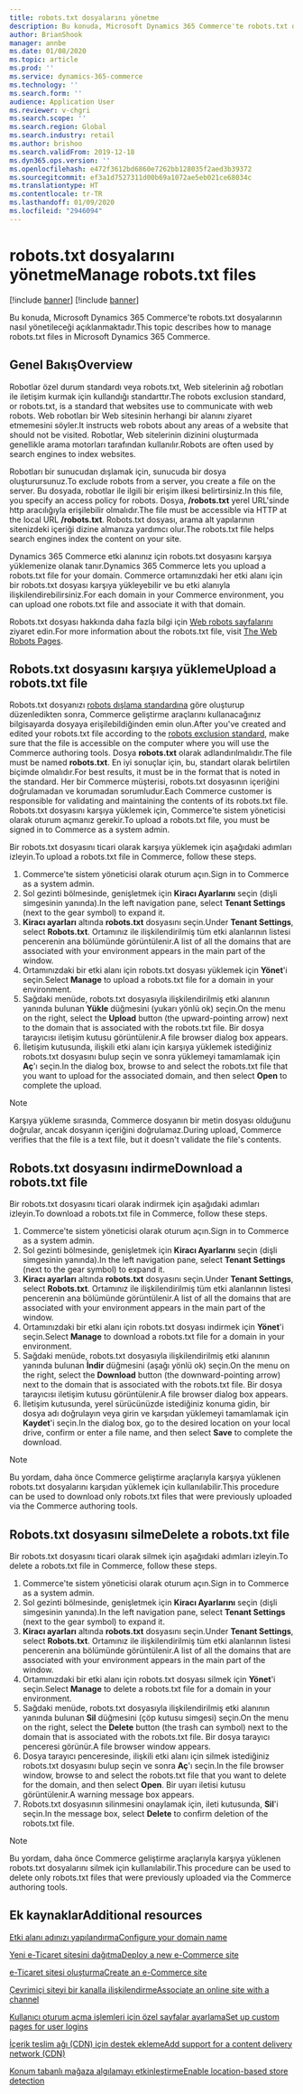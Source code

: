 ```yaml
---
title: robots.txt dosyalarını yönetme
description: Bu konuda, Microsoft Dynamics 365 Commerce'te robots.txt dosyalarının nasıl yönetileceği açıklanmaktadır.
author: BrianShook
manager: annbe
ms.date: 01/08/2020
ms.topic: article
ms.prod: ''
ms.service: dynamics-365-commerce
ms.technology: ''
ms.search.form: ''
audience: Application User
ms.reviewer: v-chgri
ms.search.scope: ''
ms.search.region: Global
ms.search.industry: retail
ms.author: brishoo
ms.search.validFrom: 2019-12-18
ms.dyn365.ops.version: ''
ms.openlocfilehash: e472f3612bd6860e7262bb128035f2aed3b39372
ms.sourcegitcommit: ef3a1d7527311d00b69a1072ae5eb021ce68034c
ms.translationtype: HT
ms.contentlocale: tr-TR
ms.lasthandoff: 01/09/2020
ms.locfileid: "2946094"
---
```

# <a name="manage-robotstxt-files"></a><span data-ttu-id="2b83f-103">robots.txt dosyalarını yönetme</span><span class="sxs-lookup"><span data-stu-id="2b83f-103">Manage robots.txt files</span></span>

[!include [banner](includes/preview-banner.md)]
[!include [banner](includes/banner.md)]

<span data-ttu-id="2b83f-104">Bu konuda, Microsoft Dynamics 365 Commerce'te robots.txt dosyalarının nasıl yönetileceği açıklanmaktadır.</span><span class="sxs-lookup"><span data-stu-id="2b83f-104">This topic describes how to manage robots.txt files in Microsoft Dynamics 365 Commerce.</span></span>

## <a name="overview"></a><span data-ttu-id="2b83f-105">Genel Bakış</span><span class="sxs-lookup"><span data-stu-id="2b83f-105">Overview</span></span>

<span data-ttu-id="2b83f-106">Robotlar özel durum standardı veya robots.txt, Web sitelerinin ağ robotları ile iletişim kurmak için kullandığı standarttır.</span><span class="sxs-lookup"><span data-stu-id="2b83f-106">The robots exclusion standard, or robots.txt, is a standard that websites use to communicate with web robots.</span></span> <span data-ttu-id="2b83f-107">Web robotları bir Web sitesinin herhangi bir alanını ziyaret etmemesini söyler.</span><span class="sxs-lookup"><span data-stu-id="2b83f-107">It instructs web robots about any areas of a website that should not be visited.</span></span> <span data-ttu-id="2b83f-108">Robotlar, Web sitelerinin dizinini oluşturmada genellikle arama motorları tarafından kullanılır.</span><span class="sxs-lookup"><span data-stu-id="2b83f-108">Robots are often used by search engines to index websites.</span></span>

<span data-ttu-id="2b83f-109">Robotları bir sunucudan dışlamak için, sunucuda bir dosya oluşturursunuz.</span><span class="sxs-lookup"><span data-stu-id="2b83f-109">To exclude robots from a server, you create a file on the server.</span></span> <span data-ttu-id="2b83f-110">Bu dosyada, robotlar ile ilgili bir erişim ilkesi belirtirsiniz.</span><span class="sxs-lookup"><span data-stu-id="2b83f-110">In this file, you specify an access policy for robots.</span></span> <span data-ttu-id="2b83f-111">Dosya, **/robots.txt** yerel URL'sinde http aracılığıyla erişilebilir olmalıdır.</span><span class="sxs-lookup"><span data-stu-id="2b83f-111">The file must be accessible via HTTP at the local URL **/robots.txt**.</span></span> <span data-ttu-id="2b83f-112">Robots.txt dosyası, arama alt yapılarının sitenizdeki içeriği dizine almanıza yardımcı olur.</span><span class="sxs-lookup"><span data-stu-id="2b83f-112">The robots.txt file helps search engines index the content on your site.</span></span>

<span data-ttu-id="2b83f-113">Dynamics 365 Commerce etki alanınız için robots.txt dosyasını karşıya yüklemenize olanak tanır.</span><span class="sxs-lookup"><span data-stu-id="2b83f-113">Dynamics 365 Commerce lets you upload a robots.txt file for your domain.</span></span> <span data-ttu-id="2b83f-114">Commerce ortamınızdaki her etki alanı için bir robots.txt dosyası karşıya yükleyebilir ve bu etki alanıyla ilişkilendirebilirsiniz.</span><span class="sxs-lookup"><span data-stu-id="2b83f-114">For each domain in your Commerce environment, you can upload one robots.txt file and associate it with that domain.</span></span>

<span data-ttu-id="2b83f-115">Robots.txt dosyası hakkında daha fazla bilgi için [Web robots sayfalarını](https://www.robotstxt.org/) ziyaret edin.</span><span class="sxs-lookup"><span data-stu-id="2b83f-115">For more information about the robots.txt file, visit [The Web Robots Pages](https://www.robotstxt.org/).</span></span>

## <a name="upload-a-robotstxt-file"></a><span data-ttu-id="2b83f-116">Robots.txt dosyasını karşıya yükleme</span><span class="sxs-lookup"><span data-stu-id="2b83f-116">Upload a robots.txt file</span></span>

<span data-ttu-id="2b83f-117">Robots.txt dosyanızı [robots dışlama standardına](https://www.robotstxt.org/orig.html) göre oluşturup düzenledikten sonra, Commerce geliştirme araçlarını kullanacağınız bilgisayarda dosyaya erişilebildiğinden emin olun.</span><span class="sxs-lookup"><span data-stu-id="2b83f-117">After you've created and edited your robots.txt file according to the [robots exclusion standard](https://www.robotstxt.org/orig.html), make sure that the file is accessible on the computer where you will use the Commerce authoring tools.</span></span> <span data-ttu-id="2b83f-118">Dosya **robots.txt** olarak adlandırılmalıdır.</span><span class="sxs-lookup"><span data-stu-id="2b83f-118">The file must be named **robots.txt**.</span></span> <span data-ttu-id="2b83f-119">En iyi sonuçlar için, bu, standart olarak belirtilen biçimde olmalıdır.</span><span class="sxs-lookup"><span data-stu-id="2b83f-119">For best results, it must be in the format that is noted in the standard.</span></span> <span data-ttu-id="2b83f-120">Her bir Commerce müşterisi, robots.txt dosyasının içeriğini doğrulamadan ve korumadan sorumludur.</span><span class="sxs-lookup"><span data-stu-id="2b83f-120">Each Commerce customer is responsible for validating and maintaining the contents of its robots.txt file.</span></span> <span data-ttu-id="2b83f-121">Robots.txt dosyasını karşıya yüklemek için, Commerce'te sistem yöneticisi olarak oturum açmanız gerekir.</span><span class="sxs-lookup"><span data-stu-id="2b83f-121">To upload a robots.txt file, you must be signed in to Commerce as a system admin.</span></span>

<span data-ttu-id="2b83f-122">Bir robots.txt dosyasını ticari olarak karşıya yüklemek için aşağıdaki adımları izleyin.</span><span class="sxs-lookup"><span data-stu-id="2b83f-122">To upload a robots.txt file in Commerce, follow these steps.</span></span>

1. <span data-ttu-id="2b83f-123">Commerce'te sistem yöneticisi olarak oturum açın.</span><span class="sxs-lookup"><span data-stu-id="2b83f-123">Sign in to Commerce as a system admin.</span></span>
2. <span data-ttu-id="2b83f-124">Sol gezinti bölmesinde, genişletmek için **Kiracı Ayarlarını** seçin (dişli simgesinin yanında).</span><span class="sxs-lookup"><span data-stu-id="2b83f-124">In the left navigation pane, select **Tenant Settings** (next to the gear symbol) to expand it.</span></span>
3. <span data-ttu-id="2b83f-125">**Kiracı ayarları** altında **robots.txt** dosyasını seçin.</span><span class="sxs-lookup"><span data-stu-id="2b83f-125">Under **Tenant Settings**, select **Robots.txt**.</span></span> <span data-ttu-id="2b83f-126">Ortamınız ile ilişkilendirilmiş tüm etki alanlarının listesi pencerenin ana bölümünde görüntülenir.</span><span class="sxs-lookup"><span data-stu-id="2b83f-126">A list of all the domains that are associated with your environment appears in the main part of the window.</span></span>
4. <span data-ttu-id="2b83f-127">Ortamınızdaki bir etki alanı için robots.txt dosyası yüklemek için **Yönet**'i seçin.</span><span class="sxs-lookup"><span data-stu-id="2b83f-127">Select **Manage** to upload a robots.txt file for a domain in your environment.</span></span>
5. <span data-ttu-id="2b83f-128">Sağdaki menüde, robots.txt dosyasıyla ilişkilendirilmiş etki alanının yanında bulunan **Yükle** düğmesini (yukarı yönlü ok) seçin.</span><span class="sxs-lookup"><span data-stu-id="2b83f-128">On the menu on the right, select the **Upload** button (the upward-pointing arrow) next to the domain that is associated with the robots.txt file.</span></span> <span data-ttu-id="2b83f-129">Bir dosya tarayıcısı iletişim kutusu görüntülenir.</span><span class="sxs-lookup"><span data-stu-id="2b83f-129">A file browser dialog box appears.</span></span>
6. <span data-ttu-id="2b83f-130">İletişim kutusunda, ilişkili etki alanı için karşıya yüklemek istediğiniz robots.txt dosyasını bulup seçin ve sonra yüklemeyi tamamlamak için **Aç**'ı seçin.</span><span class="sxs-lookup"><span data-stu-id="2b83f-130">In the dialog box, browse to and select the robots.txt file that you want to upload for the associated domain, and then select **Open** to complete the upload.</span></span>

> [!NOTE] 
> <span data-ttu-id="2b83f-131">Karşıya yükleme sırasında, Commerce dosyanın bir metin dosyası olduğunu doğrular, ancak dosyanın içeriğini doğrulamaz.</span><span class="sxs-lookup"><span data-stu-id="2b83f-131">During upload, Commerce verifies that the file is a text file, but it doesn't validate the file's contents.</span></span>

## <a name="download-a-robotstxt-file"></a><span data-ttu-id="2b83f-132">Robots.txt dosyasını indirme</span><span class="sxs-lookup"><span data-stu-id="2b83f-132">Download a robots.txt file</span></span>

<span data-ttu-id="2b83f-133">Bir robots.txt dosyasını ticari olarak indirmek için aşağıdaki adımları izleyin.</span><span class="sxs-lookup"><span data-stu-id="2b83f-133">To download a robots.txt file in Commerce, follow these steps.</span></span>

1. <span data-ttu-id="2b83f-134">Commerce'te sistem yöneticisi olarak oturum açın.</span><span class="sxs-lookup"><span data-stu-id="2b83f-134">Sign in to Commerce as a system admin.</span></span>
2. <span data-ttu-id="2b83f-135">Sol gezinti bölmesinde, genişletmek için **Kiracı Ayarlarını** seçin (dişli simgesinin yanında).</span><span class="sxs-lookup"><span data-stu-id="2b83f-135">In the left navigation pane, select **Tenant Settings** (next to the gear symbol) to expand it.</span></span>
3. <span data-ttu-id="2b83f-136">**Kiracı ayarları** altında **robots.txt** dosyasını seçin.</span><span class="sxs-lookup"><span data-stu-id="2b83f-136">Under **Tenant Settings**, select **Robots.txt**.</span></span> <span data-ttu-id="2b83f-137">Ortamınız ile ilişkilendirilmiş tüm etki alanlarının listesi pencerenin ana bölümünde görüntülenir.</span><span class="sxs-lookup"><span data-stu-id="2b83f-137">A list of all the domains that are associated with your environment appears in the main part of the window.</span></span>
4. <span data-ttu-id="2b83f-138">Ortamınızdaki bir etki alanı için robots.txt dosyası indirmek için **Yönet**'i seçin.</span><span class="sxs-lookup"><span data-stu-id="2b83f-138">Select **Manage** to download a robots.txt file for a domain in your environment.</span></span>
5. <span data-ttu-id="2b83f-139">Sağdaki menüde, robots.txt dosyasıyla ilişkilendirilmiş etki alanının yanında bulunan **İndir** düğmesini (aşağı yönlü ok) seçin.</span><span class="sxs-lookup"><span data-stu-id="2b83f-139">On the menu on the right, select the **Download** button (the downward-pointing arrow) next to the domain that is associated with the robots.txt file.</span></span> <span data-ttu-id="2b83f-140">Bir dosya tarayıcısı iletişim kutusu görüntülenir.</span><span class="sxs-lookup"><span data-stu-id="2b83f-140">A file browser dialog box appears.</span></span>
6. <span data-ttu-id="2b83f-141">İletişim kutusunda, yerel sürücünüzde istediğiniz konuma gidin, bir dosya adı doğrulayın veya girin ve karşıdan yüklemeyi tamamlamak için **Kaydet**'i seçin.</span><span class="sxs-lookup"><span data-stu-id="2b83f-141">In the dialog box, go to the desired location on your local drive, confirm or enter a file name, and then select **Save** to complete the download.</span></span>

> [!NOTE]
> <span data-ttu-id="2b83f-142">Bu yordam, daha önce Commerce geliştirme araçlarıyla karşıya yüklenen robots.txt dosyalarını karşıdan yüklemek için kullanılabilir.</span><span class="sxs-lookup"><span data-stu-id="2b83f-142">This procedure can be used to download only robots.txt files that were previously uploaded via the Commerce authoring tools.</span></span>

## <a name="delete-a-robotstxt-file"></a><span data-ttu-id="2b83f-143">Robots.txt dosyasını silme</span><span class="sxs-lookup"><span data-stu-id="2b83f-143">Delete a robots.txt file</span></span>

<span data-ttu-id="2b83f-144">Bir robots.txt dosyasını ticari olarak silmek için aşağıdaki adımları izleyin.</span><span class="sxs-lookup"><span data-stu-id="2b83f-144">To delete a robots.txt file in Commerce, follow these steps.</span></span>

1. <span data-ttu-id="2b83f-145">Commerce'te sistem yöneticisi olarak oturum açın.</span><span class="sxs-lookup"><span data-stu-id="2b83f-145">Sign in to Commerce as a system admin.</span></span>
2. <span data-ttu-id="2b83f-146">Sol gezinti bölmesinde, genişletmek için **Kiracı Ayarlarını** seçin (dişli simgesinin yanında).</span><span class="sxs-lookup"><span data-stu-id="2b83f-146">In the left navigation pane, select **Tenant Settings** (next to the gear symbol) to expand it.</span></span>
3. <span data-ttu-id="2b83f-147">**Kiracı ayarları** altında **robots.txt** dosyasını seçin.</span><span class="sxs-lookup"><span data-stu-id="2b83f-147">Under **Tenant Settings**, select **Robots.txt**.</span></span> <span data-ttu-id="2b83f-148">Ortamınız ile ilişkilendirilmiş tüm etki alanlarının listesi pencerenin ana bölümünde görüntülenir.</span><span class="sxs-lookup"><span data-stu-id="2b83f-148">A list of all the domains that are associated with your environment appears in the main part of the window.</span></span>
4. <span data-ttu-id="2b83f-149">Ortamınızdaki bir etki alanı için robots.txt dosyası silmek için **Yönet**'i seçin.</span><span class="sxs-lookup"><span data-stu-id="2b83f-149">Select **Manage** to delete a robots.txt file for a domain in your environment.</span></span>
5. <span data-ttu-id="2b83f-150">Sağdaki menüde, robots.txt dosyasıyla ilişkilendirilmiş etki alanının yanında bulunan **Sil** düğmesini (çöp kutusu simgesi) seçin.</span><span class="sxs-lookup"><span data-stu-id="2b83f-150">On the menu on the right, select the **Delete** button (the trash can symbol) next to the domain that is associated with the robots.txt file.</span></span> <span data-ttu-id="2b83f-151">Bir dosya tarayıcı penceresi görünür.</span><span class="sxs-lookup"><span data-stu-id="2b83f-151">A file browser window appears.</span></span>
6. <span data-ttu-id="2b83f-152">Dosya tarayıcı penceresinde, ilişkili etki alanı için silmek istediğiniz robots.txt dosyasını bulup seçin ve sonra **Aç**'ı seçin.</span><span class="sxs-lookup"><span data-stu-id="2b83f-152">In the file browser window, browse to and select the robots.txt file that you want to delete for the domain, and then select **Open**.</span></span> <span data-ttu-id="2b83f-153">Bir uyarı iletisi kutusu görüntülenir.</span><span class="sxs-lookup"><span data-stu-id="2b83f-153">A warning message box appears.</span></span>
7. <span data-ttu-id="2b83f-154">Robots.txt dosyasının silinmesini onaylamak için, ileti kutusunda, **Sil**'i seçin.</span><span class="sxs-lookup"><span data-stu-id="2b83f-154">In the message box, select **Delete** to confirm deletion of the robots.txt file.</span></span>

> [!NOTE] 
> <span data-ttu-id="2b83f-155">Bu yordam, daha önce Commerce geliştirme araçlarıyla karşıya yüklenen robots.txt dosyalarını silmek için kullanılabilir.</span><span class="sxs-lookup"><span data-stu-id="2b83f-155">This procedure can be used to delete only robots.txt files that were previously uploaded via the Commerce authoring tools.</span></span>

## <a name="additional-resources"></a><span data-ttu-id="2b83f-156">Ek kaynaklar</span><span class="sxs-lookup"><span data-stu-id="2b83f-156">Additional resources</span></span>

[<span data-ttu-id="2b83f-157">Etki alanı adınızı yapılandırma</span><span class="sxs-lookup"><span data-stu-id="2b83f-157">Configure your domain name</span></span>](configure-your-domain-name.md)

[<span data-ttu-id="2b83f-158">Yeni e-Ticaret sitesini dağıtma</span><span class="sxs-lookup"><span data-stu-id="2b83f-158">Deploy a new e-Commerce site</span></span>](deploy-ecommerce-site.md)

[<span data-ttu-id="2b83f-159">e-Ticaret sitesi oluşturma</span><span class="sxs-lookup"><span data-stu-id="2b83f-159">Create an e-Commerce site</span></span>](create-ecommerce-site.md)

[<span data-ttu-id="2b83f-160">Çevrimiçi siteyi bir kanalla ilişkilendirme</span><span class="sxs-lookup"><span data-stu-id="2b83f-160">Associate an online site with a channel</span></span>](associate-site-online-store.md)

[<span data-ttu-id="2b83f-161">Kullanıcı oturum açma işlemleri için özel sayfalar ayarlama</span><span class="sxs-lookup"><span data-stu-id="2b83f-161">Set up custom pages for user logins</span></span>](custom-pages-user-logins.md)

[<span data-ttu-id="2b83f-162">İçerik teslim ağı (CDN) için destek ekleme</span><span class="sxs-lookup"><span data-stu-id="2b83f-162">Add support for a content delivery network (CDN)</span></span>](add-cdn-support.md)

[<span data-ttu-id="2b83f-163">Konum tabanlı mağaza algılamayı etkinleştirme</span><span class="sxs-lookup"><span data-stu-id="2b83f-163">Enable location-based store detection</span></span>](enable-store-detection.md)
